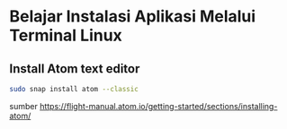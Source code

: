 # Belajar Instalasi Aplikasi Melalui Terminal Linux
## Install Atom text editor
```bash
sudo snap install atom --classic
```
sumber https://flight-manual.atom.io/getting-started/sections/installing-atom/
